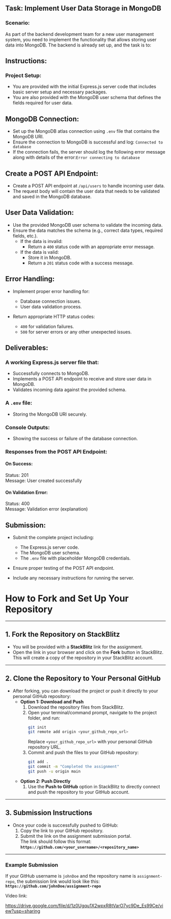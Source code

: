 ## Task: Implement User Data Storage in MongoDB

### Scenario:

As part of the backend development team for a new user management system, you need to implement the functionality that allows storing user data into MongoDB. The backend is already set up, and the task is to:

## Instructions:

### Project Setup:

- You are provided with the initial Express.js server code that includes basic server setup and necessary packages.
- You are also provided with the MongoDB user schema that defines the fields required for user data.

## MongoDB Connection:

- Set up the MongoDB atlas connection using `.env` file that contains the MongoDB URI.
- Ensure the connection to MongoDB is successful and log:
  `Connected to database`
- If the connection fails, the server should log the following error message along with details of the error:`Error connecting to database`

## Create a POST API Endpoint:

- Create a POST API endpoint at `/api/users` to handle incoming user data.
- The request body will contain the user data that needs to be validated and saved in the MongoDB database.

## User Data Validation:

- Use the provided MongoDB user schema to validate the incoming data.
- Ensure the data matches the schema (e.g., correct data types, required fields, etc.).
  - If the data is invalid:
    - Return a `400` status code with an appropriate error message.
  - If the data is valid:
    - Store it in MongoDB.
    - Return a `201` status code with a success message.

## Error Handling:

- Implement proper error handling for:
  - Database connection issues.
  - User data validation process.

- Return appropriate HTTP status codes:
  - `400` for validation failures.
  - `500` for server errors or any other unexpected issues.

## Deliverables:

### A working Express.js server file that:
- Successfully connects to MongoDB.
- Implements a POST API endpoint to receive and store user data in MongoDB.
- Validates incoming data against the provided schema.

### A `.env` file:
- Storing the MongoDB URI securely.

### Console Outputs:
- Showing the success or failure of the database connection.

### Responses from the POST API Endpoint:

#### On Success:
Status: 201  
Message: User created successfully  

#### On Validation Error:  
Status: 400  
Message: Validation error (explanation)  

## Submission:

- Submit the complete project including:
  - The Express.js server code.
  - The MongoDB user schema.
  - The `.env` file with placeholder MongoDB credentials.

- Ensure proper testing of the POST API endpoint.

- Include any necessary instructions for running the server.



# **How to Fork and Set Up Your Repository**

---

## **1. Fork the Repository on StackBlitz**

- You will be provided with a **StackBlitz** link for the assignment.
- Open the link in your browser and click on the **Fork** button in StackBlitz.  
  This will create a copy of the repository in your StackBlitz account.

---

## **2. Clone the Repository to Your Personal GitHub**

- After forking, you can download the project or push it directly to your personal GitHub repository:
  - **Option 1: Download and Push**
    1. Download the repository files from StackBlitz.
    2. Open your terminal/command prompt, navigate to the project folder, and run:
       ```bash
       git init
       git remote add origin <your_github_repo_url>
       ```
       Replace `<your_github_repo_url>` with your personal GitHub repository URL.
    3. Commit and push the files to your GitHub repository:
       ```bash
       git add .
       git commit -m "Completed the assignment"
       git push -u origin main
       ```
  - **Option 2: Push Directly**
    1. Use the **Push to GitHub** option in StackBlitz to directly connect and push the repository to your GitHub account.

---

## **3. Submission Instructions**

- Once your code is successfully pushed to GitHub:
  1. Copy the link to your GitHub repository.
  2. Submit the link on the assignment submission portal.  
     The link should follow this format:  
     **`https://github.com/<your_username>/<repository_name>`**

---

### **Example Submission**

If your GitHub username is `johnDoe` and the repository name is `assignment-repo`, the submission link would look like this:  
**`https://github.com/johnDoe/assignment-repo`**





Video link:

https://drive.google.com/file/d/1z0Ugqu1X2wpxR8tVarO7yc9De_Es99Ce/view?usp=sharing
